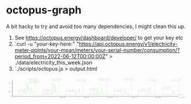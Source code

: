 # octopus-graph

A bit hacky to try and avoid too many dependencies, I might clean this up.

1. See https://octopus.energy/dashboard/developer/ to get your key etc
2. `curl -u "your-key-here:" "https://api.octopus.energy/v1/electricity-meter-points/your-mpan/meters/your-serial-number/consumption/?period_from=2022-06-12T00:00:00Z" > ./data/electricity_this_week.json
3. `./scripts/octopus.js > output.html

<svg viewBox="0 0 890 110" fill="transparent" xmlns="http://www.w3.org/2000/svg" font-size="0.6em">
  <desc>Energy usage graph</desc>
  <rect x="30" y="15" width="800" height="80" />
  <svg stroke="#9e9">
    <desc>Kwh 💡 graph line</desc>
    <polyline points="30,88 32,91 35,89 37,89 40,90 42,89 44,90 47,89 49,90 52,90 54,89 56,90 59,89 61,90 64,89 66,83 68,84 71,86 73,84 76,86 78,81 80,77 83,71 85,73 87,75 90,77 92,81 95,86 97,84 99,82 102,29 104,54 107,57 109,50 111,57 114,78 116,82 119,73 121,59 123,53 126,73 128,86 131,88 133,88 135,90 138,89 140,91 143,89 145,90 147,90 150,89 152,91 155,89 157,88 159,88 162,89 164,90 167,89 169,90 171,89 174,85 176,90 179,80 181,86 183,86 186,85 188,87 190,68 193,84 195,84 198,77 200,84 202,85 205,86 207,79 210,86 212,83 214,83 217,78 219,84 222,52 224,30 226,58 229,74 231,71 234,47 236,47 238,72 241,83 243,87 246,88 248,90 250,89 253,91 255,89 258,91 260,90 262,90 265,90 267,88 270,88 272,90 274,91 277,89 279,91 281,90 284,89 286,82 289,89 291,89 293,89 296,89 298,87 301,86 303,85 305,85 308,87 310,84 313,88 315,89 317,89 320,88 322,89 325,90 327,89 329,90 332,69 334,82 337,84 339,80 341,81 344,79 346,81 349,70 351,55 353,72 356,85 358,86 361,87 363,90 365,90 368,90 370,90 373,91 375,90 377,89 380,92 382,89 384,90 387,91 389,89 392,87 394,89 396,90 399,89 401,85 404,79 406,87 408,86 411,87 413,88 416,90 418,88 420,83 423,49 425,58 428,85 430,87 432,87 435,89 437,59 440,66 442,85 444,83 447,83 449,84 452,81 454,82 456,71 459,56 461,76 464,77 466,89 468,86 471,83 473,89 476,90 478,89 480,91 483,89 485,91 487,89 490,90 492,88 495,88 497,91 499,89 502,90 504,90 507,90 509,90 511,90 514,90 516,84 519,86 521,89 523,88 526,89 528,90 531,88 533,86 535,91 538,89 540,89 543,89 545,88 547,88 550,86 552,87 555,87 557,88 559,84 562,85 564,84 567,82 569,82 571,58 574,66 576,72 579,84 581,87 583,87 586,89 588,78 590,89 593,88 595,89 598,89 600,89 602,90 605,86 607,88 610,89 612,88 614,90 617,89 619,89 622,89 624,89 626,89 629,88 631,81 634,88 636,88 638,88 641,88 643,89 646,86 648,88 650,87 653,87 655,89 658,87 660,87 662,89 665,88 667,89 670,85 672,87 674,88 677,85 679,85 681,82 684,62 686,63 689,50 691,80 693,89 696,87 698,89 701,85 703,87 705,89 708,88 710,89 713,89 715,91 717,89 720,91 722,90 725,87 727,89 729,88 732,91 734,90 737,89 739,90 741,90 744,89 746,90 749,87 751,81 753,82 756,87 758,87 761,88 763,83 765,86 768,86 770,82 773,85 775,90 777,89 780,87 782,88 784,89 787,89 789,90 792,85 794,85 796,89 799,87 801,61 804,65 806,70 808,84 811,88 813,85 816,89 818,89 820,88 823,88 825,87 828,87 830,90" fill="none" />
  </svg>
  <text fill="#9e9" x="830" y="90">Kwh 💡</text>
  <line x1="61" y1="90" x2="61" y2="59" stroke="#ddd" />
  <rect x="59" y="59" width="40" height="12" fill="#fff" stroke="#ddd" />
  <text fill="#9e9" x="61" y="69">🕖 £0.56</text>
  <text fill="#9e9" x="112" y="29">⚠️ 1.66Kwh 💡</text>
  <line x1="140" y1="91" x2="140" y2="6" stroke="#ddd" />
  <rect x="107" y="6" width="43" height="12" fill="#fff" stroke="#ddd" />
  <text fill="#9e9" x="110" y="16">Sun £5.68</text>
  <line x1="176" y1="90" x2="176" y2="59" stroke="#ddd" />
  <rect x="174" y="59" width="40" height="12" fill="#fff" stroke="#ddd" />
  <text fill="#9e9" x="176" y="69">🕖 £0.65</text>
  <line x1="255" y1="89" x2="255" y2="6" stroke="#ddd" />
  <rect x="217" y="6" width="48" height="12" fill="#fff" stroke="#ddd" />
  <text fill="#9e9" x="220" y="16">Mon £5.36</text>
  <line x1="291" y1="89" x2="291" y2="58" stroke="#ddd" />
  <rect x="289" y="58" width="40" height="12" fill="#fff" stroke="#ddd" />
  <text fill="#9e9" x="291" y="68">🕖 £0.66</text>
  <line x1="370" y1="90" x2="370" y2="9" stroke="#ddd" />
  <rect x="337" y="9" width="43" height="12" fill="#fff" stroke="#ddd" />
  <text fill="#9e9" x="340" y="19">Tue £3.72</text>
  <line x1="406" y1="87" x2="406" y2="56" stroke="#ddd" />
  <rect x="404" y="56" width="40" height="12" fill="#fff" stroke="#ddd" />
  <text fill="#9e9" x="406" y="66">🕖 £0.72</text>
  <line x1="485" y1="91" x2="485" y2="6" stroke="#ddd" />
  <rect x="447" y="6" width="48" height="12" fill="#fff" stroke="#ddd" />
  <text fill="#9e9" x="450" y="16">Wed £4.52</text>
  <line x1="521" y1="89" x2="521" y2="58" stroke="#ddd" />
  <rect x="519" y="58" width="40" height="12" fill="#fff" stroke="#ddd" />
  <text fill="#9e9" x="521" y="68">🕖 £0.66</text>
  <line x1="600" y1="89" x2="600" y2="5" stroke="#ddd" />
  <rect x="567" y="5" width="43" height="12" fill="#fff" stroke="#ddd" />
  <text fill="#9e9" x="570" y="15">Thu £3.50</text>
  <line x1="636" y1="88" x2="636" y2="57" stroke="#ddd" />
  <rect x="634" y="57" width="40" height="12" fill="#fff" stroke="#ddd" />
  <text fill="#9e9" x="636" y="67">🕖 £0.76</text>
  <line x1="715" y1="91" x2="715" y2="9" stroke="#ddd" />
  <rect x="682" y="9" width="43" height="12" fill="#fff" stroke="#ddd" />
  <text fill="#9e9" x="685" y="19">Fri £3.69</text>
  <line x1="751" y1="81" x2="751" y2="47" stroke="#ddd" />
  <rect x="749" y="47" width="40" height="12" fill="#fff" stroke="#ddd" />
  <text fill="#9e9" x="751" y="57">🕖 £0.69</text>
  <line x1="830" y1="90" x2="830" y2="9" stroke="#ddd" />
  <rect x="797" y="9" width="43" height="12" fill="#fff" stroke="#ddd" />
  <text fill="#9e9" x="800" y="19">Sat £3.53</text>
  <svg fill="#999" text-anchor="end">
    <path d="m 30 15 v 80 h 800" stroke="#999" fill="transparent" stroke-width="2" />
    <text x="30" y="95">0 -</text>
    <text x="30" y="75">0.5 -</text>
    <text x="30" y="55">1 -</text>
    <text x="30" y="35">1.5 -</text>
    <text x="258" y="102.5" text-anchor="start">Jun 14</text>
    <text x="373" y="102.5" text-anchor="start">Jun 15</text>
    <text x="487" y="102.5" text-anchor="start">Jun 16</text>
    <text x="602" y="102.5" text-anchor="start">Jun 17</text>
    <text x="717" y="102.5" text-anchor="start">Jun 18</text>
    <text x="832" y="102.5" text-anchor="start">Jun 19</text>
  </svg>
</svg>
